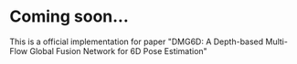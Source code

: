 # Coming soon...
This is a official implementation for paper "DMG6D: A Depth-based Multi-Flow Global Fusion Network for 6D Pose Estimation"
